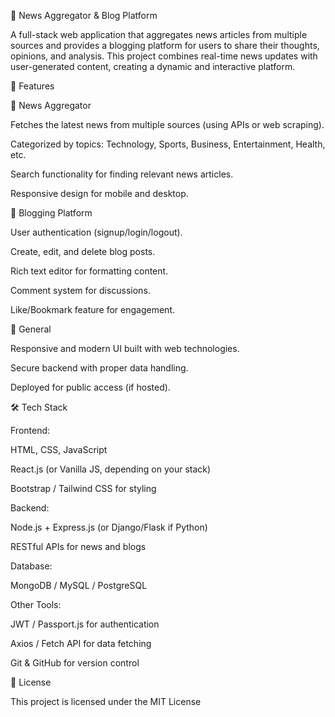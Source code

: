 📰 News Aggregator & Blog Platform

A full-stack web application that aggregates news articles from multiple sources and provides a blogging platform for users to share their thoughts, opinions, and analysis. This project combines real-time news updates with user-generated content, creating a dynamic and interactive platform.

🚀 Features

🔹 News Aggregator

Fetches the latest news from multiple sources (using APIs or web scraping).

Categorized by topics: Technology, Sports, Business, Entertainment, Health, etc.

Search functionality for finding relevant news articles.

Responsive design for mobile and desktop.

🔹 Blogging Platform

User authentication (signup/login/logout).

Create, edit, and delete blog posts.

Rich text editor for formatting content.

Comment system for discussions.

Like/Bookmark feature for engagement.

🔹 General

Responsive and modern UI built with web technologies.

Secure backend with proper data handling.

Deployed for public access (if hosted).

🛠️ Tech Stack

Frontend:

HTML, CSS, JavaScript

React.js (or Vanilla JS, depending on your stack)

Bootstrap / Tailwind CSS for styling

Backend:

Node.js + Express.js (or Django/Flask if Python)

RESTful APIs for news and blogs

Database:

MongoDB / MySQL / PostgreSQL

Other Tools:

JWT / Passport.js for authentication

Axios / Fetch API for data fetching

Git & GitHub for version control

📜 License

This project is licensed under the MIT License
